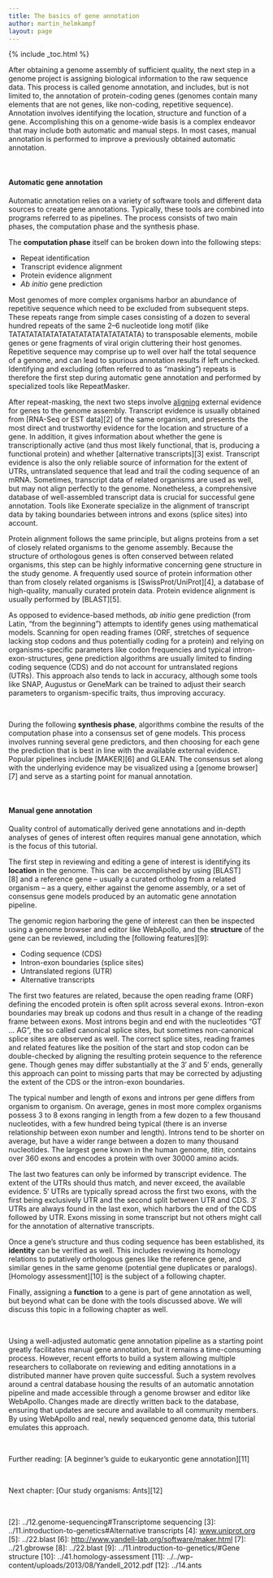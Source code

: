 ```yaml
---
title: The basics of gene annotation
author: martin_helmkampf
layout: page 
---
```

{% include _toc.html %}

After obtaining a genome assembly of sufficient quality, the next step in a genome project is assigning biological information to the raw sequence data. This process is called genome annotation, and includes, but is not limited to, the annotation of protein-coding genes (genomes contain many elements that are not genes, like non-coding, repetitive sequence). Annotation involves identifying the location, structure and function of a gene. Accomplishing this on a genome-wide basis is a complex endeavor that may include both automatic and manual steps. In most cases, manual annotation is performed to improve a previously obtained automatic annotation.

&nbsp;

#### Automatic gene annotation

Automatic annotation relies on a variety of software tools and different data sources to create gene annotations. Typically, these tools are combined into programs referred to as pipelines. The process consists of two main phases, the computation phase and the synthesis phase.

The **computation phase** itself can be broken down into the following steps: 

  * Repeat identification
  * Transcript evidence alignment
  * Protein evidence alignment
  * *Ab initio* gene prediction 

Most genomes of more complex organisms harbor an abundance of repetitive sequence which need to be excluded from subsequent steps. These repeats range from simple cases consisting of a dozen to several hundred repeats of the same 2–6 nucleotide long motif (like TATATATATATATATATATATATATATATATA) to transposable elements, mobile genes or gene fragments of viral origin cluttering their host genomes. Repetitive sequence may comprise up to well over half the total sequence of a genome, and can lead to spurious annotation results if left unchecked. Identifying and excluding (often referred to as &#8220;masking&#8221;) repeats is therefore the first step during automatic gene annotation and performed by specialized tools like RepeatMasker.

After repeat-masking, the next two steps involve [aligning][1] external evidence for genes to the genome assembly. Transcript evidence is usually obtained from [RNA-Seq or EST data][2] of the same organism, and presents the most direct and trustworthy evidence for the location and structure of a gene. In addition, it gives information about whether the gene is transcriptionally active (and thus most likely functional, that is, producing a functional protein) and whether [alternative transcripts][3] exist. Transcript evidence is also the only reliable source of information for the extent of UTRs, untranslated sequence that lead and trail the coding sequence of an mRNA. Sometimes, transcript data of related organisms are used as well, but may not align perfectly to the genome. Nonetheless, a comprehensive database of well-assembled transcript data is crucial for successful gene annotation. Tools like Exonerate specialize in the alignment of transcript data by taking boundaries between introns and exons (splice sites) into account.

Protein alignment follows the same principle, but aligns proteins from a set of closely related organisms to the genome assembly. Because the structure of orthologous genes is often conserved between related organisms, this step can be highly informative concerning gene structure in the study genome. A frequently used source of protein information other than from closely related organisms is [SwissProt/UniProt][4], a database of high-quality, manually curated protein data. Protein evidence alignment is usually performed by [BLAST][5].

As opposed to evidence-based methods, *ab initio* gene prediction (from Latin, &#8220;from the beginning&#8221;) attempts to identify genes using mathematical models. Scanning for open reading frames (ORF, stretches of sequence lacking stop codons and thus potentially coding for a protein) and relying on organisms-specific parameters like codon frequencies and typical intron-exon-structures, gene prediction algorithms are usually limited to finding coding sequence (CDS) and do not account for untranslated regions (UTRs). This approach also tends to lack in accuracy, although some tools like SNAP, Augustus or GeneMark can be trained to adjust their search parameters to organism-specific traits, thus improving accuracy.

&nbsp;

During the following **synthesis phase**, algorithms combine the results of the computation phase into a consensus set of gene models. This process involves running several gene predictors, and then choosing for each gene the prediction that is best in line with the available external evidence. Popular pipelines include [MAKER][6] and GLEAN. The consensus set along with the underlying evidence may be visualized using a [genome browser][7] and serve as a starting point for manual annotation.

&nbsp;

#### Manual gene annotation

Quality control of automatically derived gene annotations and in-depth analyses of genes of interest often requires manual gene annotation, which is the focus of this tutorial.

The first step in reviewing and editing a gene of interest is identifying its **location** in the genome. This can  be accomplished by using [BLAST][8] and a reference gene – usually a curated ortholog from a related organism – as a query, either against the genome assembly, or a set of consensus gene models produced by an automatic gene annotation pipeline.

The genomic region harboring the gene of interest can then be inspected using a genome browser and editor like WebApollo, and the **structure** of the gene can be reviewed, including the [following features][9]: 

  * <span style="line-height: 13px;">Coding sequence (CDS)</span>
  * Intron-exon boundaries (splice sites)
  * Untranslated regions (UTR)
  * Alternative transcripts

 The first two features are related, because the open reading frame (ORF) defining the encoded protein is often split across several exons. Intron-exon boundaries may break up codons and thus result in a change of the reading frame between exons. Most introns begin and end with the nucleotides &#8220;GT &#8230; AG&#8221;, the so called canonical splice sites, but sometimes non-canonical splice sites are observed as well. The correct splice sites, reading frames and related features like the position of the start and stop codon can be double-checked by aligning the resulting protein sequence to the reference gene. Though genes may differ substantially at the 3&#8242; and 5&#8242; ends, generally this approach can point to missing parts that may be corrected by adjusting the extent of the CDS or the intron-exon boundaries.

The typical number and length of exons and introns per gene differs from organism to organism. On average, genes in most more complex organisms possess 3 to 8 exons ranging in length from a few dozen to a few thousand nucleotides, with a few hundred being typical (there is an inverse relationship between exon number and length). Introns tend to be shorter on average, but have a wider range between a dozen to many thousand nucleotides. The largest gene known in the human genome, *titin*, contains over 360 exons and encodes a protein with over 30000 amino acids.

The last two features can only be informed by transcript evidence. The extent of the UTRs should thus match, and never exceed, the available evidence. 5&#8242; UTRs are typically spread across the first two exons, with the first being exclusively UTR and the second split between UTR and CDS. 3&#8242; UTRs are always found in the last exon, which harbors the end of the CDS followed by UTR. Exons missing in some transcript but not others might call for the annotation of alternative transcripts.

Once a gene&#8217;s structure and thus coding sequence has been established, its **identity** can be verified as well. This includes reviewing its homology relations to putatively orthologous genes like the reference gene, and similar genes in the same genome (potential gene duplicates or paralogs). [Homology assessment][10] is the subject of a following chapter.

Finally, assigning a **function** to a gene is part of gene annotation as well, but beyond what can be done with the tools discussed above. We will discuss this topic in a following chapter as well.

&nbsp;

Using a well-adjusted automatic gene annotation pipeline as a starting point greatly facilitates manual gene annotation, but it remains a time-consuming process. However, recent efforts to build a system allowing multiple researchers to collaborate on reviewing and editing annotations in a distributed manner have proven quite successful. Such a system revolves around a central database housing the results of an automatic annotation pipeline and made accessible through a genome browser and editor like WebApollo. Changes made are directly written back to the database, ensuring that updates are secure and available to all community members. By using WebApollo and real, newly sequenced genome data, this tutorial emulates this approach.

&nbsp;

Further reading: [A beginner&#8217;s guide to eukaryontic gene annotation][11]

&nbsp;

Next chapter: [Our study organisms: Ants][12]

&nbsp;

 [1]: ../23.align_sequences
 [2]: ../12.genome-sequencing#Transcriptome sequencing
 [3]: ../11.introduction-to-genetics#Alternative transcripts
 [4]: www.uniprot.org
 [5]: ../22.blast
 [6]: http://www.yandell-lab.org/software/maker.html
 [7]: ../21.gbrowse
 [8]: ../22.blast
 [9]: ../11.introduction-to-genetics/#Gene structure
 [10]: ../41.homology-assessment
 [11]: ../../wp-content/uploads/2013/08/Yandell_2012.pdf
 [12]: ../14.ants
